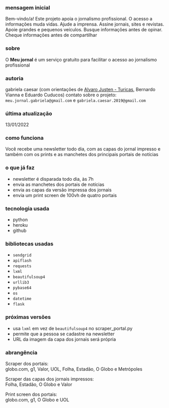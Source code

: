 ### mensagem inicial
Bem-vindo/a!
Este projeto apoia o jornalismo profissional. O acesso a informações muda vidas. Ajude a imprensa. Assine jornais, sites e revistas. Apoie grandes e pequenos veículos. Busque informações antes de opinar. Cheque informações antes de compartilhar

### sobre
O **Meu jornal** é um serviço gratuito para facilitar o acesso ao jornalismo profissional

### autoria
gabriela caesar (com orientações de [Alvaro Justen - Turicas](https://github.com/turicas), Bernardo Vianna e Eduardo Cuducos)
contato sobre o projeto: ``meu.jornal.gabriela@gmail.com`` e ``gabriela.caesar.2019@gmail.com``

### última atualização
13/01/2022

### como funciona
Você recebe uma newsletter todo dia, com as capas do jornal impresso e também com os prints e as manchetes dos principais portais de notícias

### o que já faz
- newsletter é disparada todo dia, às 7h
- envia as manchetes dos portais de notícias
- envia as capas da versão impressa dos jornais
- envia um print screen de 100vh de quatro portais

### tecnologia usada
- python
- heroku
- github

### bibliotecas usadas
- ``sendgrid``
- ``apiflash``
- ``requests``
- ``lxml``
- ``beautifulsoup4``
- ``urllib3``
- ``pybase64``
- ``os``
- ``datetime``
- ``flask``

### próximas versões
- usa ``lxml`` em vez de ``beautifulsoup4`` no scraper_portal.py
- permite que a pessoa se cadastre na newsletter
- URL da imagem da capa dos jornais será própria

### abrangência
Scraper dos portais:        
globo.com, g1, Valor, UOL, Folha, Estadão, O Globo e Metrópoles

Scraper das capas dos jornais impressos:        
Folha, Estadão, O Globo e Valor

Print screen dos portais:          
globo.com, g1, O Globo e UOL
